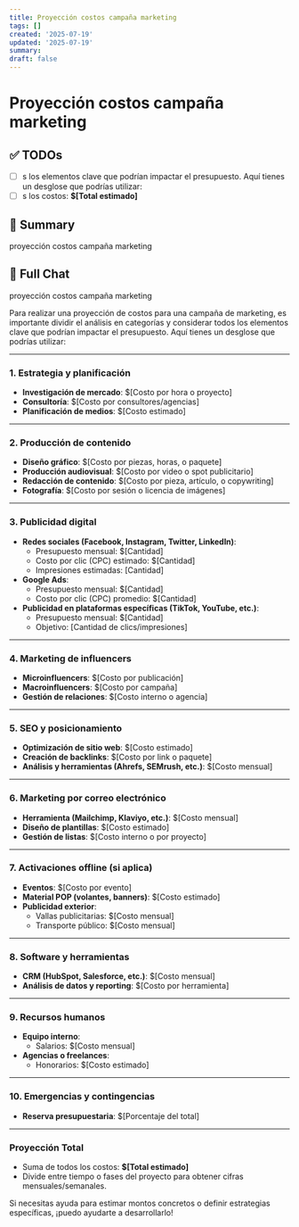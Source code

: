 ```yaml
---
title: Proyección costos campaña marketing
tags: []
created: '2025-07-19'
updated: '2025-07-19'
summary:
draft: false
---
```


# Proyección costos campaña marketing

## ✅ TODOs
- [ ] s los elementos clave que podrían impactar el presupuesto. Aquí tienes un desglose que podrías utilizar:
- [ ] s los costos: **$[Total estimado]**

## 📌 Summary
proyección costos campaña marketing

## 🧠 Full Chat


proyección costos campaña marketing



Para realizar una proyección de costos para una campaña de marketing, es importante dividir el análisis en categorías y considerar todos los elementos clave que podrían impactar el presupuesto. Aquí tienes un desglose que podrías utilizar:

---

### **1. Estrategia y planificación**
- **Investigación de mercado**: $[Costo por hora o proyecto]
- **Consultoría**: $[Costo por consultores/agencias]
- **Planificación de medios**: $[Costo estimado]

---

### **2. Producción de contenido**
- **Diseño gráfico**: $[Costo por piezas, horas, o paquete]
- **Producción audiovisual**: $[Costo por video o spot publicitario]
- **Redacción de contenido**: $[Costo por pieza, artículo, o copywriting]
- **Fotografía**: $[Costo por sesión o licencia de imágenes]

---

### **3. Publicidad digital**
- **Redes sociales (Facebook, Instagram, Twitter, LinkedIn)**:
  - Presupuesto mensual: $[Cantidad]
  - Costo por clic (CPC) estimado: $[Cantidad]
  - Impresiones estimadas: [Cantidad]
- **Google Ads**:
  - Presupuesto mensual: $[Cantidad]
  - Costo por clic (CPC) promedio: $[Cantidad]
- **Publicidad en plataformas específicas (TikTok, YouTube, etc.)**:
  - Presupuesto mensual: $[Cantidad]
  - Objetivo: [Cantidad de clics/impresiones]

---

### **4. Marketing de influencers**
- **Microinfluencers**: $[Costo por publicación]
- **Macroinfluencers**: $[Costo por campaña]
- **Gestión de relaciones**: $[Costo interno o agencia]

---

### **5. SEO y posicionamiento**
- **Optimización de sitio web**: $[Costo estimado]
- **Creación de backlinks**: $[Costo por link o paquete]
- **Análisis y herramientas (Ahrefs, SEMrush, etc.)**: $[Costo mensual]

---

### **6. Marketing por correo electrónico**
- **Herramienta (Mailchimp, Klaviyo, etc.)**: $[Costo mensual]
- **Diseño de plantillas**: $[Costo estimado]
- **Gestión de listas**: $[Costo interno o por proyecto]

---

### **7. Activaciones offline (si aplica)**
- **Eventos**: $[Costo por evento]
- **Material POP (volantes, banners)**: $[Costo estimado]
- **Publicidad exterior**:
  - Vallas publicitarias: $[Costo mensual]
  - Transporte público: $[Costo mensual]

---

### **8. Software y herramientas**
- **CRM (HubSpot, Salesforce, etc.)**: $[Costo mensual]
- **Análisis de datos y reporting**: $[Costo por herramienta]

---

### **9. Recursos humanos**
- **Equipo interno**:
  - Salarios: $[Costo mensual]
- **Agencias o freelances**:
  - Honorarios: $[Costo estimado]

---

### **10. Emergencias y contingencias**
- **Reserva presupuestaria**: $[Porcentaje del total]

---

### Proyección Total
- Suma de todos los costos: **$[Total estimado]**
- Divide entre tiempo o fases del proyecto para obtener cifras mensuales/semanales.

Si necesitas ayuda para estimar montos concretos o definir estrategias específicas, ¡puedo ayudarte a desarrollarlo!